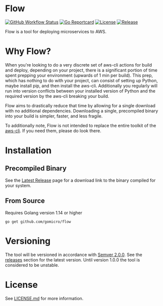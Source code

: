 # Flow
[![GitHub Workflow Status](https://img.shields.io/github/workflow/status/gomicro/flow/Build/master)](https://github.com/gomicro/flow/actions?query=workflow%3ABuild+branch%3Amaster)
[![Go Reportcard](https://goreportcard.com/badge/github.com/gomicro/flow)](https://goreportcard.com/report/github.com/gomicro/flow)
[![License](https://img.shields.io/github/license/gomicro/flow.svg)](https://github.com/gomicro/flow/blob/master/LICENSE.md)
[![Release](https://img.shields.io/github/release/gomicro/flow.svg)](https://github.com/gomicro/flow/releases/latest)

Flow is a tool for deploying microservices to AWS.

# Why Flow?

When you're looking to do a very discrete set of aws-cli actions for build and deploy, depending on your project, there is a significant portion of time spent prepping your environment (upwards of 1 min per build). This prep, which has nothing to do with your project, can consist of setting up Python, maybe install pip, and then install the aws-cli. Additionally you regularly will run into version conflicts between your installed version of Python and the required version by the aws-cli breaking your build.

Flow aims to drastically reduce that time by allowing for a single download with no additional dependencies. Downloading a single, precompiled binary into your build is simpler, faster, and less fragile.

To additionally note, Flow is not intended to replace the entire toolkit of the [aws-cli](https://github.com/aws/aws-cli). If you need them, please do look there.

# Installation

## Precompiled Binary

See the [Latest Release](https://github.com/gomicro/flow/releases/latest) page for a download link to the binary compiled for your system.

## From Source

Requires Golang version 1.14 or higher

```
go get github.com/gomicro/flow
```

# Versioning

The tool will be versioned in accordance with [Semver 2.0.0](http://semver.org).  See the [releases](https://github.com/gomicro/forge/releases) section for the latest version.  Until version 1.0.0 the tool is considered to be unstable.

# License
See [LICENSE.md](./LICENSE.md) for more information.

